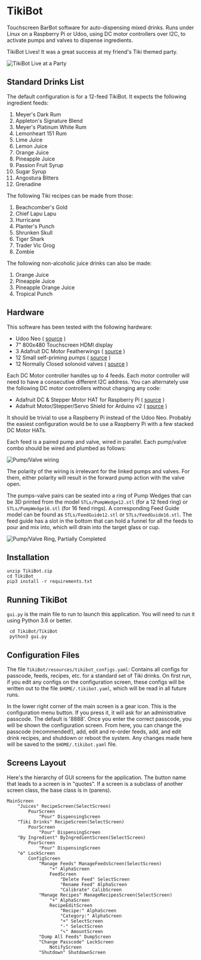 TikiBot
=======
Touchscreen BarBot software for auto-dispensing mixed drinks.  Runs under
Linux on a Raspberry Pi or Udoo, using DC motor controllers over I2C, to
activate pumps and valves to dispense ingredients.

TikiBot Lives!  It was a great success at my friend's Tiki themed party.

![TikiBot Live at a Party](imgsrcs/TikiBotAtParty.jpg)


Standard Drinks List
--------------------
The default configuration is for a 12-feed TikiBot.
It expects the following ingredient feeds:

1. Meyer's Dark Rum
2. Appleton's Signature Blend
3. Meyer's Platinum White Rum
4. Lemonheart 151 Rum
5. Lime Juice
6. Lemon Juice
7. Orange Juice
8. Pineapple Juice
9. Passion Fruit Syrup
10. Sugar Syrup
11. Angostura Bitters
12. Grenadine

The following Tiki recipes can be made from those:

1. Beachcomber's Gold
2. Chief Lapu Lapu
3. Hurricane
4. Planter's Punch
5. Shrunken Skull
6. Tiger Shark
7. Trader Vic Grog
8. Zombie

The following non-alcoholic juice drinks can also be made:

1. Orange Juice
2. Pineapple Juice
3. Pineapple Orange Juice
4. Tropical Punch


Hardware
--------
This software has been tested with the following hardware:

- Udoo Neo ( [source](https://www.udoo.org) )
- 7" 800x480 Touchscreen HDMI display
- 3 Adafruit DC Motor Featherwings ( [source](https://www.adafruit.com/product/2927) )
- 12 Small self-priming pumps ( [source](http://www.trossenrobotics.com/robotgeek-pump-small) )
- 12 Normally Closed solonoid valves ( [source](https://www.amazon.com/dp/B007D1U64E/ref=cm_sw_r_tw_dp_x_qDVWzbPCEW4K5) )

Each DC Motor controller handles up to 4 feeds.  Each motor controller will
need to have a consecutive different I2C address. You can alternately use
the following DC motor controllers without changing any code:

- Adafruit DC & Stepper Motor HAT for Raspberry Pi ( [source](https://www.adafruit.com/product/2348) )
- Adafruit Motor/Stepper/Servo Shield for Arduino v2 ( [source](https://www.adafruit.com/product/1438) )

It should be trivial to use a Raspberry Pi instead of the Udoo Neo.
Probably the easiest configuration would be to use a Raspberry Pi
with a few stacked DC Motor HATs.

Each feed is a paired pump and valve, wired in parallel.
Each pump/valve combo should be wired and plumbed as follows:

![Pump/Valve wiring](imgsrcs/PumpValveWiring.png)

The polarity of the wiring is irrelevant for the linked pumps and
valves.  For them, either polarity will result in the forward pump
action with the valve open.

The pumps-valve pairs can be seated into a ring of Pump Wedges that can
be 3D printed from the model `STLs/PumpWedge12.stl` (for a 12 feed ring)
or `STLs/PumpWedge16.stl` (for 16 feed rings).  A corresponding Feed Guide
model can be found as `STLs/FeedGuide12.stl` or `STLs/FeedGuide16.stl`.
The feed guide has a slot in the bottom that can hold a funnel for all
the feeds to pour and mix into, which will drain into the target glass
or cup.

![Pump/Valve Ring, Partially Completed](imgsrcs/PumpRingPartial.jpg)


Installation
------------

    unzip TikiBot.zip
    cd TikiBot
    pip3 install -r requirements.txt


Running TikiBot
---------------
`gui.py` is the main file to run to launch this application.  You will
need to run it using Python 3.6 or better.

     cd TikiBot/TikiBot
     python3 gui.py


Configuration Files
-------------------
The file `TikiBot/resources/tikibot_configs.yaml`: Contains all configs
for passcode, feeds, recipes, etc. for a standard set of Tiki drinks.
On first run, if you edit any configs on the configuration screen,
these configs will be written out to the file `$HOME/.tikibot.yaml`,
which will be read in all future runs.

In the lower right corner of the main screen is a gear icon.  This is
the configuration menu button. If you press it, it will ask for an
administrative passcode.  The default is '8888'.  Once you enter the
correct passcode, you will be shown the configuration screen.  From
here, you can change the passcode (recommended!), add, edit and re-order
feeds, add, and edit drink recipes, and shutdown or reboot the system.
Any changes made here will be saved to the `$HOME/.tikibot.yaml` file.


Screens Layout
--------------
Here's the hierarchy of GUI screens for the application.  The button
name that leads to a screen is in "quotes".  If a screen is a
subclass of another screen class, the base class is in (parens).

    MainScreen
        "Juices" RecipeScreen(SelectScreen)
            PourScreen
                "Pour" DispensingScreen
        "Tiki Drinks" RecipeScreen(SelectScreen)
            PourScreen
                "Pour" DispensingScreen
        "By Ingredient" ByIngredientScreen(SelectScreen)
            PourScreen
                "Pour" DispensingScreen
        "⚙" LockScreen
            ConfigScreen
                "Manage Feeds" ManageFeedsScreen(SelectScreen)
                    "+" AlphaScreen
                    FeedScreen
                        "Delete Feed" SelectScreen
                        "Rename Feed" AlphaScreen
                        "Calibrate" CalibScreen
                "Manage Recipes" ManageRecipesScreen(SelectScreen)
                    "+" AlphaScreen
                    RecipeEditScreen
                        "Recipe:" AlphaScreen
                        "Category:" AlphaScreen
                        "+" SelectScreen
                        "-" SelectScreen
                        "✎" AmountScreen
                "Dump All Feeds" DumpScreen
                "Change Passcode" LockScreen
                    NotifyScreen
                "Shutdown" ShutdownScreen


